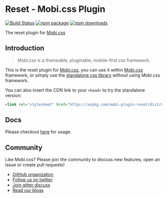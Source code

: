 # Reset - Mobi.css Plugin

[![Build Status](https://img.shields.io/travis/mobi-css/mobi-plugin-reset.svg)](https://travis-ci.org/mobi-css/mobi-plugin-reset) [![npm package](https://img.shields.io/npm/v/mobi-plugin-reset.svg)](https://www.npmjs.org/package/mobi-plugin-reset) [![npm downloads](http://img.shields.io/npm/dm/mobi-plugin-reset.svg)](https://www.npmjs.org/package/mobi-plugin-reset) 

The reset plugin for [Mobi.css](http://getmobicss.com)

## Introduction

> Mobi.css is a themeable, pluginable, mobile-first css framework.

This is the reset plugin for [Mobi.css](http://getmobicss.com), you can use it within [Mobi.css](http://getmobicss.com) framework, or simply use the [standalone css library](https://github.com/mobi-css/mobi-plugin-reset/releases) without using Mobi.css framework.

You can also insert the CDN link to your `<head>` to try the standalone version:

```html
<link rel="stylesheet" href="https://unpkg.com/mobi-plugin-reset/dist/mobi-plugin-reset.min.css" />
```

## Docs

Please checkout [here](https://mobi-css.github.io/mobi-plugin-reset/) for usage.

## Community

Like Mobi.css? Please join the community to discuss new features, open an issue or create pull requests!

- [GitHub organization](http://github.com/mobi-css)
- [Follow us on twitter](https://twitter.com/mobi_css)
- [Join gitter discuss](https://gitter.im/mobi-css)
- [Read our blogs](https://medium.com/@mobi_css)
